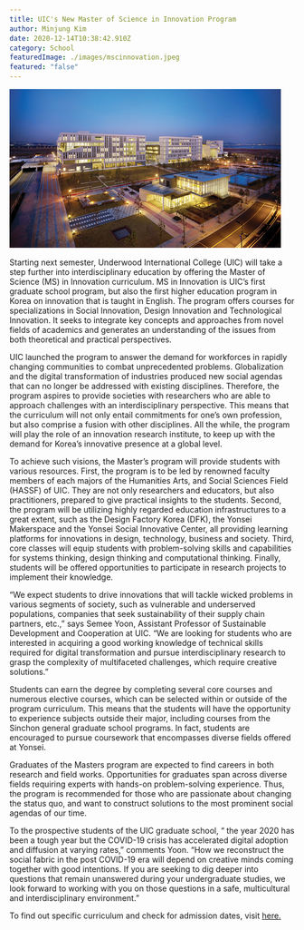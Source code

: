 ```yaml
---
title: UIC's New Master of Science in Innovation Program
author: Minjung Kim
date: 2020-12-14T10:38:42.910Z
category: School
featuredImage: ./images/mscinnovation.jpeg
featured: "false"
---
```

![msc innovation](images/mscinnovation.jpeg)

Starting next semester, Underwood International College (UIC) will take a step further into interdisciplinary education by offering the Master of Science (MS) in Innovation curriculum. MS in Innovation is UIC’s first graduate school program, but also the first higher education program in Korea on innovation that is taught in English. The program offers courses for specializations in Social Innovation, Design Innovation and Technological Innovation. It seeks to integrate key concepts and approaches from novel fields of academics and generates an understanding of the issues from both theoretical and practical perspectives.

UIC launched the program to answer the demand for workforces in rapidly changing communities to combat unprecedented problems. Globalization and the digital transformation of industries produced new social agendas that can no longer be addressed with existing disciplines. Therefore, the program aspires to provide societies with researchers who are able to approach challenges with an interdisciplinary perspective. This means that the curriculum will not only entail commitments for one’s own profession, but also comprise a fusion with other disciplines. All the while, the program will play the role of an innovation research institute, to keep up with the demand for Korea’s innovative presence at a global level.

To achieve such visions, the Master’s program will provide students with various resources. First, the program is to be led by renowned faculty members of each majors of the Humanities Arts, and Social Sciences Field (HASSF) of UIC. They are not only researchers and educators, but also practitioners, prepared to give practical insights to the students. Second, the program will be utilizing highly regarded education infrastructures to a great extent, such as the Design Factory Korea (DFK), the Yonsei Makerspace and the Yonsei Social Innovative Center, all providing learning platforms for innovations in design, technology, business and society. Third, core classes will equip students with problem-solving skills and capabilities for systems thinking, design thinking and computational thinking. Finally, students will be offered opportunities to participate in research projects to implement their knowledge.

“We expect students to drive innovations that will tackle wicked problems in various segments of society, such as vulnerable and underserved populations, companies that seek sustainability of their supply chain partners, etc.,” says Semee Yoon, Assistant Professor of Sustainable Development and Cooperation at UIC. “We are looking for students who are interested in acquiring a good working knowledge of technical skills required for digital transformation and pursue interdisciplinary research to grasp the complexity of multifaceted challenges, which require creative solutions.”

Students can earn the degree by completing several core courses and numerous elective courses, which can be selected within or outside of the program curriculum. This means that the students will have the opportunity to experience subjects outside their major, including courses from the Sinchon general graduate school programs. In fact, students are encouraged to pursue coursework that encompasses diverse fields offered at Yonsei.

Graduates of the Masters program are expected to find careers in both research and field works. Opportunities for graduates span across diverse fields requiring experts with hands-on problem-solving experience. Thus, the program is recommended for those who are passionate about changing the status quo, and want to construct solutions to the most prominent social agendas of our time.

To the prospective students of the UIC graduate school, “ the year 2020 has been a tough year but the COVID-19 crisis has accelerated digital adoption and diffusion at varying rates,” comments Yoon. “How we reconstruct the social fabric in the post COVID-19 era will depend on creative minds coming together with good intentions. If you are seeking to dig deeper into questions that remain unanswered during your undergraduate studies, we look forward to working with you on those questions in a safe, multicultural and interdisciplinary environment.”

To find out specific curriculum and check for admission dates, visit [here.](<[https://uic.yonsei.ac.kr/ main/major.asp?mid=m02_07_01](https://uic.yonsei.ac.kr/main/major.asp?mid=m02_07_01)>)